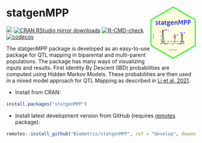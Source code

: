 
<!-- README.md is generated from README.Rmd. Please edit that file -->

# statgenMPP <img src="man/figures/logo.png" align="right" height="139" alt="" />

[![](https://www.r-pkg.org/badges/version/statgenMPP)](https://www.r-pkg.org/pkg/statgenMPP)
[![CRAN RStudio mirror
downloads](https://cranlogs.r-pkg.org/badges/statgenMPP)](https://www.r-pkg.org/pkg/statgenMPP)
[![R-CMD-check](https://github.com/Biometris/statgenMPP/workflows/R-CMD-check/badge.svg)](https://github.com/Biometris/statgenMPP/actions?workflow=R-CMD-check)
[![codecov](https://codecov.io/gh/Biometris/statgenMPP/branch/master/graph/badge.svg)](https://app.codecov.io/gh/Biometris/statgenMPP)

The statgenMPP package is developed as an easy-to-use package for QTL
mapping in biparental and multi-parent populations. The package has many
ways of visualizing inputs and results. First Identity By Descent (IBD)
probabilities are computed using Hidden Markov Models. These
probabilities are then used in a mixed model approach for QTL Mapping as
described in [Li et
al. 2021](https://link.springer.com/article/10.1007/s00122-021-03919-7).

- Install from CRAN:

``` r
install.packages("statgenMPP")
```

- Install latest development version from GitHub (requires
  [remotes](https://github.com/r-lib/remotes) package):

``` r
remotes::install_github("Biometris/statgenMPP", ref = "develop", dependencies = TRUE)
```
